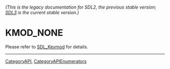 ###### (This is the legacy documentation for SDL2, the previous stable version; [SDL3](https://wiki.libsdl.org/SDL3/) is the current stable version.)
# KMOD_NONE

Please refer to [SDL_Keymod](SDL_Keymod) for details.

----
[CategoryAPI](CategoryAPI), [CategoryAPIEnumerators](CategoryAPIEnumerators)

